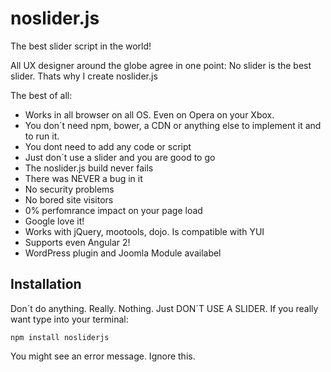 # noslider.js
The best slider script in the world!

All UX designer around the globe agree in one point: No slider is the best slider.
Thats why I create noslider.js

The best of all:
- Works in all browser on all OS. Even on Opera on your Xbox.
- You don´t need npm, bower, a CDN or anything else to implement it and to run it.
- You dont need to add any code or script
- Just don´t use a slider and you are good to go
- The noslider.js build never fails
- There was NEVER a bug in it
- No security problems
- No bored site visitors
- 0% perfomrance impact on your page load
- Google love it!
- Works with jQuery, mootools, dojo. Is compatible with YUI
- Supports even Angular 2!
- WordPress plugin and Joomla Module availabel


## Installation
Don´t do anything. Really. Nothing. Just DON´T USE A SLIDER.
If you really want type into your terminal:

`npm install nosliderjs`

You might see an error message. Ignore this.

